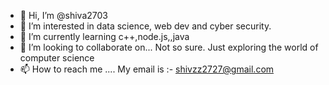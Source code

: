 - 👋 Hi, I’m @shiva2703
- 👀 I’m interested in data science, web dev and cyber security.
- 🌱 I’m currently learning c++,node.js,,java
- 💞️ I’m looking to collaborate on... Not so sure. Just exploring the world of computer science
- 📫 How to reach me .... My email is :- shivzz2727@gmail.com

<!---
shiva2703/shiva2703 is a ✨ special ✨ repository because its `README.md` (this file) appears on your GitHub profile.
You can click the Preview link to take a look at your changes.
--->
